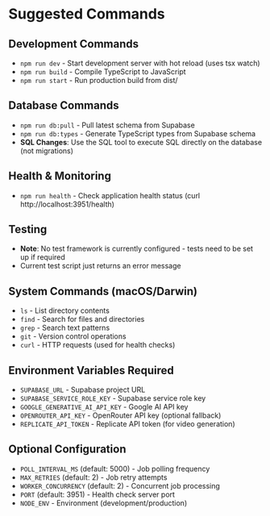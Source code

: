 # Suggested Commands

## Development Commands
- `npm run dev` - Start development server with hot reload (uses tsx watch)
- `npm run build` - Compile TypeScript to JavaScript
- `npm run start` - Run production build from dist/

## Database Commands
- `npm run db:pull` - Pull latest schema from Supabase
- `npm run db:types` - Generate TypeScript types from Supabase schema
- **SQL Changes**: Use the SQL tool to execute SQL directly on the database (not migrations)

## Health & Monitoring
- `npm run health` - Check application health status (curl http://localhost:3951/health)

## Testing
- **Note**: No test framework is currently configured - tests need to be set up if required
- Current test script just returns an error message

## System Commands (macOS/Darwin)
- `ls` - List directory contents
- `find` - Search for files and directories
- `grep` - Search text patterns
- `git` - Version control operations
- `curl` - HTTP requests (used for health checks)

## Environment Variables Required
- `SUPABASE_URL` - Supabase project URL
- `SUPABASE_SERVICE_ROLE_KEY` - Supabase service role key
- `GOOGLE_GENERATIVE_AI_API_KEY` - Google AI API key
- `OPENROUTER_API_KEY` - OpenRouter API key (optional fallback)
- `REPLICATE_API_TOKEN` - Replicate API token (for video generation)

## Optional Configuration
- `POLL_INTERVAL_MS` (default: 5000) - Job polling frequency
- `MAX_RETRIES` (default: 2) - Job retry attempts
- `WORKER_CONCURRENCY` (default: 2) - Concurrent job processing
- `PORT` (default: 3951) - Health check server port
- `NODE_ENV` - Environment (development/production)